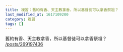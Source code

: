 ```yaml
---
title: 複習：舊約有香、天主教拿香，所以基督徒可以拿香祭祖？
last_modified_at: 1617109200
category: 複習
tags: []
---
```


<p>舊約有香、天主教拿香，所以基督徒可以拿香祭祖？<br>
<a href="/posts/269197436" target="_blank">/posts/269197436</a></p>

<p>&nbsp;</p>

